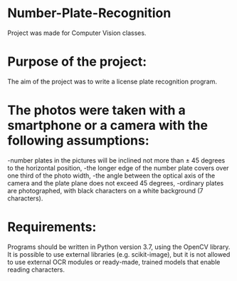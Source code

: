 # Number-Plate-Recognition

Project was made for Computer Vision classes.

# Purpose of the project:
The aim of the project was to write a license plate recognition program.

# The photos were taken with a smartphone or a camera with the following assumptions:
-number plates in the pictures will be inclined not more than ± 45 degrees to the horizontal position,
-the longer edge of the number plate covers over one third of the photo width,
-the angle between the optical axis of the camera and the plate plane does not exceed 45 degrees,
-ordinary plates are photographed, with black characters on a white background (7 characters).

# Requirements:
Programs should be written in Python version 3.7, using the OpenCV library.
It is possible to use external libraries (e.g. scikit-image), but it is not allowed to use external OCR modules or ready-made, trained models that enable reading characters.
